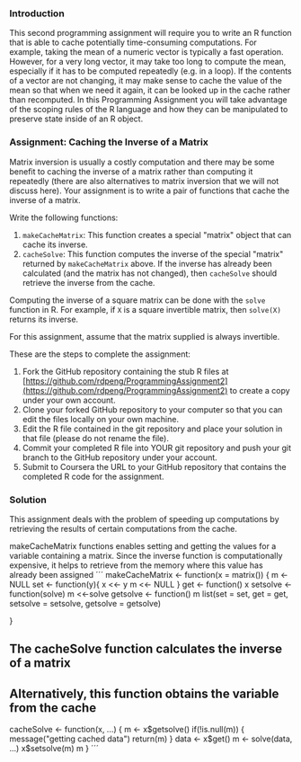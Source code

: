 ### Introduction

This second programming assignment will require you to write an R
function that is able to cache potentially time-consuming computations.
For example, taking the mean of a numeric vector is typically a fast
operation. However, for a very long vector, it may take too long to
compute the mean, especially if it has to be computed repeatedly (e.g.
in a loop). If the contents of a vector are not changing, it may make
sense to cache the value of the mean so that when we need it again, it
can be looked up in the cache rather than recomputed. In this
Programming Assignment you will take advantage of the scoping rules of
the R language and how they can be manipulated to preserve state inside
of an R object.


### Assignment: Caching the Inverse of a Matrix

Matrix inversion is usually a costly computation and there may be some
benefit to caching the inverse of a matrix rather than computing it
repeatedly (there are also alternatives to matrix inversion that we will
not discuss here). Your assignment is to write a pair of functions that
cache the inverse of a matrix.

Write the following functions:

1.  `makeCacheMatrix`: This function creates a special "matrix" object
    that can cache its inverse.
2.  `cacheSolve`: This function computes the inverse of the special
    "matrix" returned by `makeCacheMatrix` above. If the inverse has
    already been calculated (and the matrix has not changed), then
    `cacheSolve` should retrieve the inverse from the cache.

Computing the inverse of a square matrix can be done with the `solve`
function in R. For example, if `X` is a square invertible matrix, then
`solve(X)` returns its inverse.

For this assignment, assume that the matrix supplied is always
invertible.

These are the steps to complete the assignment:

1.  Fork the GitHub repository containing the stub R files at
    [https://github.com/rdpeng/ProgrammingAssignment2](https://github.com/rdpeng/ProgrammingAssignment2)
    to create a copy under your own account.
2.  Clone your forked GitHub repository to your computer so that you can
    edit the files locally on your own machine.
3.  Edit the R file contained in the git repository and place your
    solution in that file (please do not rename the file).
4.  Commit your completed R file into YOUR git repository and push your
    git branch to the GitHub repository under your account.
5.  Submit to Coursera the URL to your GitHub repository that contains
    the completed R code for the assignment.

### Solution

This assignment deals with the problem of speeding up
computations by retrieving the results of certain computations
from the cache.


makeCacheMatrix functions enables setting and getting
the values for a variable containing a matrix.
Since the inverse function is computationally expensive,
it helps to retrieve from the memory where this value has already been assigned
´´´
makeCacheMatrix <- function(x = matrix()) {
	m <- NULL
	set <- function(y){
		x <<- y
		m <<- NULL
	}
	get <- function() x
	setsolve <- function(solve) m <<-solve
	getsolve <- function() m
	list(set = set, get = get, 
		setsolve = setsolve, 
		getsolve = getsolve)
	
}


## The cacheSolve function calculates the inverse of a matrix
## Alternatively, this  function obtains the variable from the cache

cacheSolve <- function(x, ...) {
	m <- x$getsolve()
	if(!is.null(m)) {
		message("getting cached data")
		return(m)
      }
	data <- x$get()
	m <- solve(data, ...)
	x$setsolve(m)
	m
}
´´´

